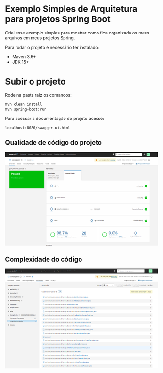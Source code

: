 
# Exemplo Simples de Arquitetura para projetos Spring Boot

Criei esse exemplo simples para mostrar como fica organizado os meus arquivos em meus projetos Spring.

Para rodar o projeto é necessário ter instalado:

* Maven 3.6+
* JDK 15+

Subir o projeto
===

Rode na pasta raiz os comandos:
~~~
mvn clean install
mvn spring-boot:run
~~~

Para acessar a documentação do projeto acesse:

~~~
localhost:8080/swagger-ui.html
~~~

Qualidade de código do projeto
---

![Sonar](cobertura.png)

Complexidade do código
----
![Complexidade](complexidade.png)

